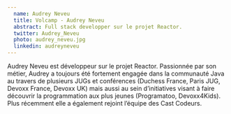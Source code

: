 ```yaml
---
  name: Audrey Neveu
  title: Volcamp - Audrey Neveu
  abstract: Full stack developper sur le projet Reactor.
  twitter: Audrey_Neveu
  photo: audrey_neveu.jpg
  linkedin: audreyneveu
---
```

Audrey Neveu est développeur sur le projet Reactor. 
Passionnée par son métier, Audrey a toujours été fortement engagée dans la communauté Java au travers de plusieurs JUGs et conférences (Duchess France, Paris JUG, Devoxx France, Devoxx UK) mais aussi au sein d’initiatives visant à faire découvrir la programmation aux plus jeunes (Programatoo, Devoxx4Kids). 
Plus récemment elle a également rejoint l’équipe des Cast Codeurs.